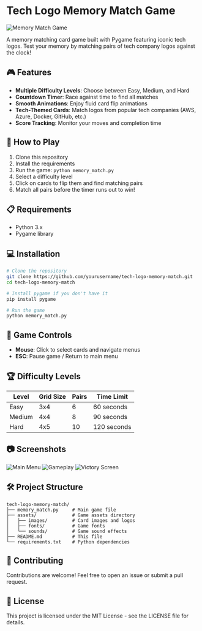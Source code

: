 # Tech Logo Memory Match Game

![Memory Match Game](assets/game_preview.png)

A memory matching card game built with Pygame featuring iconic tech logos. Test your memory by matching pairs of tech company logos against the clock!

## 🎮 Features

- **Multiple Difficulty Levels**: Choose between Easy, Medium, and Hard
- **Countdown Timer**: Race against time to find all matches
- **Smooth Animations**: Enjoy fluid card flip animations
- **Tech-Themed Cards**: Match logos from popular tech companies (AWS, Azure, Docker, GitHub, etc.)
- **Score Tracking**: Monitor your moves and completion time

## 🚀 How to Play

1. Clone this repository
2. Install the requirements
3. Run the game: `python memory_match.py`
4. Select a difficulty level
5. Click on cards to flip them and find matching pairs
6. Match all pairs before the timer runs out to win!

## 📋 Requirements

- Python 3.x
- Pygame library

## 💻 Installation

```bash
# Clone the repository
git clone https://github.com/yourusername/tech-logo-memory-match.git
cd tech-logo-memory-match

# Install pygame if you don't have it
pip install pygame

# Run the game
python memory_match.py
```

## 🎯 Game Controls

- **Mouse**: Click to select cards and navigate menus
- **ESC**: Pause game / Return to main menu

## 🏆 Difficulty Levels

| Level  | Grid Size | Pairs | Time Limit |
|--------|-----------|-------|------------|
| Easy   | 3x4       | 6     | 60 seconds |
| Medium | 4x4       | 8     | 90 seconds |
| Hard   | 4x5       | 10    | 120 seconds |

## 📷 Screenshots

![Main Menu](assets/main_menu.png)
![Gameplay](assets/gameplay.png)
![Victory Screen](assets/victory.png)

## 🛠️ Project Structure

```
tech-logo-memory-match/
├── memory_match.py     # Main game file
├── assets/             # Game assets directory
│   ├── images/         # Card images and logos
│   ├── fonts/          # Game fonts
│   └── sounds/         # Game sound effects
├── README.md           # This file
└── requirements.txt    # Python dependencies
```

## 🤝 Contributing

Contributions are welcome! Feel free to open an issue or submit a pull request.

## 📝 License

This project is licensed under the MIT License - see the LICENSE file for details.
